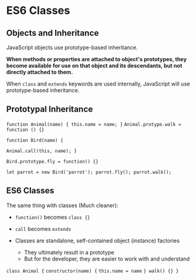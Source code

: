 # ES6 Classes

## Objects and Inheritance

JavaScript objects use prototype-based inheritance. 

**When methods or properties are attached to object's prototypes, they become available for use on that object and its descendants, but not directly attached to them.** 

When `class` and `extends` keywords are used internally, JavaScript will use prototype-based inheritance.

## Prototypal Inheritance

`function Animal(name) {
  this.name = name;
}`
`Animal.protype.walk = function () {}`

`function Bird(name) {`

  `Animal.call(this, name);
}`

`Bird.prototype.fly = function() {}`

`let parrot = new Bird('parrot');
parrot.fly();
parrot.walk();`

## ES6 Classes

The same thing with classes (Much cleaner):

* `function()` becomes `class {}`
*  `call` becomes `extends`
* Classes are standalone, self-contained object (instance) factories

  * They ultimately result in a prototype
  * But for the developer, they are easier to work with and understand

`class Animal {`
`constructor(name) {`
`this.name = name`
`}
walk() {}
}`
